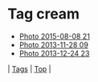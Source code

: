 <!--
title: Tag cream
date: 2020-06-28T15:26:58.614Z
tags:
-->
# Tag cream

 * [Photo 2015-08-08 21](126202669317.md)
 * [Photo 2013-11-28 09](68353138000.md)
 * [Photo 2013-12-24 23](71053988102.md)

| [Tags](tags.md) | [Top](index.md) |
